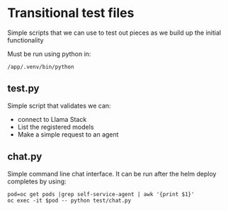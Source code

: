 # Transitional test files

Simple scripts that we can use to test out pieces as we build
up the initial functionality

Must be run using python in:

```
/app/.venv/bin/python
```

## test.py

Simple script that validates we can:
* connect to Llama Stack
* List the registered models
* Make a simple request to an agent

## chat.py

Simple command line chat interface. It can be run after
the helm deploy completes by using:

```
pod=oc get pods |grep self-service-agent | awk '{print $1}'
oc exec -it $pod -- python test/chat.py
```

